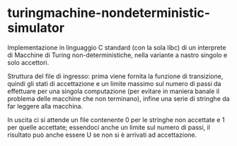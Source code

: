 # turingmachine-nondeterministic-simulator

Implementazione in linguaggio C standard (con la sola libc) di un interprete di Macchine di Turing non-deterministiche, nella variante a nastro singolo e solo accettori.

Struttura del file di ingresso: prima viene fornita la funzione di transizione, quindi gli stati di accettazione e un limite massimo sul numero di passi da effettuare per una singola computazione (per evitare in maniera banale il problema delle macchine che non terminano), infine una serie di stringhe da far leggere alla macchina.

In uscita ci si attende un file contenente 0 per le stringhe non accettate e 1 per quelle accettate; essendoci anche un limite sul numero di passi, il risultato può anche essere U se non si è arrivati ad accettazione.
